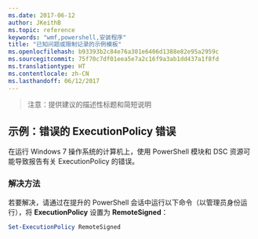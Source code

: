 ```yaml
---
ms.date: 2017-06-12
author: JKeithB
ms.topic: reference
keywords: "wmf,powershell,安装程序"
title: "已知问题或限制记录的示例模板"
ms.openlocfilehash: b93393b2c84e76a301e6406d1388e82e95a2959c
ms.sourcegitcommit: 75f70c7df01eea5e7a2c16f9a3ab1dd437a1f8fd
ms.translationtype: HT
ms.contentlocale: zh-CN
ms.lasthandoff: 06/12/2017
---
```

>注意：提供建议的描述性标题和简短说明

## <a name="example-erroneous-executionpolicy-errors"></a>示例：错误的 ExecutionPolicy 错误 ##
在运行 Windows 7 操作系统的计算机上，使用 PowerShell 模块和 DSC 资源可能导致报告有关 ExecutionPolicy 的错误。

### <a name="resolution"></a>解决方法

若要解决，请通过在提升的 PowerShell 会话中运行以下命令（以管理员身份运行），将 **ExecutionPolicy** 设置为 **RemoteSigned**：

```powershell
Set-ExecutionPolicy RemoteSigned
```

